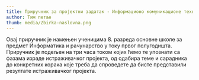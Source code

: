 ```yaml
---
title: Приручник за пројектни задатак - Информационо комуникационе технологије
author: Тим петље
thumb: media/Zbirka-naslovna.png
---
```

Овај приручник је намењен ученицима 8. разреда основне школе за предмет Информатика и рачунарство у току првог полугодишта. 
Приручник је подељен на три часа током којих ћемо те упознати са фазама израде истраживачког пројекта, од одабира теме и сарадника до конкретних корака које треба да спроведете да бисте представили резултате истраживачког пројекта. 
  